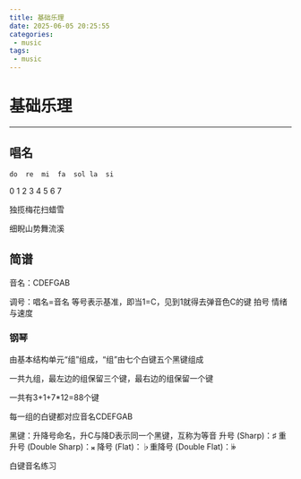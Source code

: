 ```yaml
---
title: 基础乐理
date: 2025-06-05 20:25:55
categories:
 - music
tags:
 - music
---
```


# 基础乐理

---

## 唱名

    do  re  mi  fa  sol la  si
0   1   2   3   4   5   6   7

独揽梅花扫蜡雪

细睨山势舞流溪



## 简谱

音名：CDEFGAB



调号：唱名=音名  等号表示基准，即当1=C，见到1就得去弹音色C的键
拍号
情绪与速度

### 钢琴

由基本结构单元“组”组成，“组”由七个白键五个黑键组成

一共九组，最左边的组保留三个键，最右边的组保留一个键

一共有3+1+7*12=88个键

每一组的白键都对应音名CDEFGAB

黑键：升降号命名，升C与降D表示同一个黑键，互称为等音
升号​​ (Sharp)：♯  重升号​​ (Double Sharp)：𝄪 降号​​ (Flat)：♭​​重降号​​ (Double Flat)：𝄫

白键音名练习
